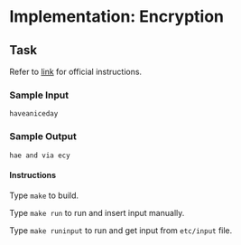 # Implementation: Encryption

## Task

Refer to [link](https://www.hackerrank.com/challenges/encryption) for official instructions.

### Sample Input

```
haveaniceday
```

### Sample Output

```
hae and via ecy
```

#### Instructions

Type `make` to build.

Type `make run` to run and insert input manually.

Type `make runinput` to run and get input from `etc/input` file.